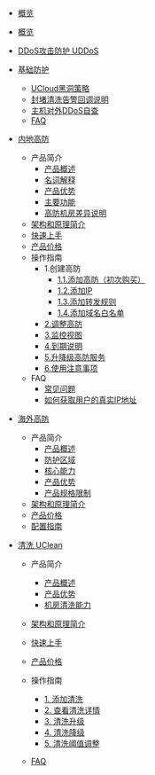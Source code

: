 * [概览](/uantiddos/README)

* [概览](/uantiddos/README)

* [DDoS攻击防护 UDDoS](/uantiddos/uantiddos)

* [基础防护](/uantiddos/usecurity/overview.md)
  
  * [UCloud黑洞策略](/uantiddos/usecurity/datacenter)
  * [封堵清洗告警回调说明](/uantiddos/usecurity/ddos_api)
  * [主机对外DDoS自查](/uantiddos/usecurity/check_ddos)
  * [FAQ](/uantiddos/usecurity/faq)

* [内地高防](/uantiddos/uads/overview)
  
  * 产品简介
    * [产品概述](/uantiddos/uads/concepts/overview)
    * [名词解释](/uantiddos/uads/concepts/term)
    * [产品优势](/uantiddos/uads/concepts/advantage)
    * [主要功能](/uantiddos/uads/concepts/function)
    * [高防机房差异说明](/uantiddos/uads/concepts/ipnumbers)
  * [架构和原理简介](/uantiddos/uads/architecture)
  * [快速上手](/uantiddos/uads/common)
  * [产品价格](uantiddos/uads/price/zaozhuang-price)
  * 操作指南
    * 1.创建高防
      * [1.1.添加高防（初次购买）](/uantiddos/uads/opintro/add)
      * [1.2.添加IP](/uantiddos/uads/opintro/addip)
      * [1.3.添加转发规则](/uantiddos/uads/opintro/addrules)
      * [1.4.添加域名白名单](/uantiddos/uads/opintro/adddomain)
    * [2.调整高防](/uantiddos/uads/opintro/upgrade)
    * [3.监控视图](/uantiddos/uads/opintro/dashboard)
    * [4.到期说明](/uantiddos/uads/opintro/invalid)
    * [5.升降级高防服务](/uantiddos/uads/price/upgrade)
    * [6.使用注意事项](/uantiddos/uads/warning)
  * FAQ
    * [常见问题](/uantiddos/uads/faq/game)
    * [如何获取用户的真实IP地址](/uantiddos/uads/faq/howtogetip)

* [海外高防](/uantiddos/uads-unlimited/overview.md)
  
  * 产品简介
    * [产品概述](/uantiddos/uads-unlimited/concepts/overview)
    * [防护区域](/uantiddos/uads-unlimited/concepts/ProtectedRegion)
    * [核心能力](/uantiddos/uads-unlimited/concepts/capability)
    * [产品优势](/uantiddos/uads-unlimited/concepts/advantages)
    * [产品规格限制](/uantiddos/uads-unlimited/concepts/ProductLimits)
  * [架构和原理简介](/uantiddos/uads-unlimited/architecture)
  * [产品价格](/uantiddos/uads-unlimited/price/price)
  * [配置指南](/uantiddos/uads-unlimited/concepts/ConfigurationGuide)

* [清洗 UClean](/uantiddos/uclean/overview.md)
  
  * 产品简介
    
    * [产品概述](/uantiddos/uclean/concepts/overview) 
    * [产品优势](/uantiddos/uclean/concepts/advantage)
    * [机房清洗能力](/uantiddos/uclean/concepts/protect)
  
  * [架构和原理简介](/uantiddos/uclean/architecture)
  
  * [快速上手](/uantiddos/uclean/common)   
  
  * [产品价格](/uantiddos/uclean/price)
  
  * 操作指南
    
    * [1. 添加清洗](/uantiddos/uclean/opintro/add)
    * [2. 查看清洗详情](/uantiddos/uclean/opintro/details)
    * [3. 清洗升级](/uantiddos/uclean/opintro/upgrade)
    * [4. 清洗降级](/uantiddos/uclean/opintro/degrade)
    * [5. 清洗阈值调整](/uantiddos/uclean/opintro/update)
  
  * [FAQ](/uantiddos/uclean/faq)
